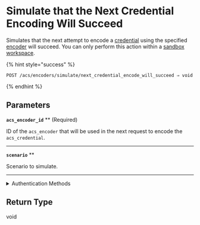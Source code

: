 # Simulate that the Next Credential Encoding Will Succeed

Simulates that the next attempt to encode a [credential](../../../../capability-guides/access-systems/managing-credentials.md) using the specified [encoder](../../../../capability-guides/access-systems/working-with-card-encoders-and-scanners/README.md) will succeed. You can only perform this action within a [sandbox workspace](../../../../core-concepts/workspaces/README.md#sandbox-workspaces).

{% hint style="success" %}
```
POST /acs/encoders/simulate/next_credential_encode_will_succeed ⇒ void
```
{% endhint %}

## Parameters

**`acs_encoder_id`** ** (Required)

ID of the `acs_encoder` that will be used in the next request to encode the `acs_credential`.

---

**`scenario`** **

Scenario to simulate.

---


<details>

<summary>Authentication Methods</summary>

- API key
- Personal access token
  <br>Must also include the `seam-workspace` header in the request.
</details>

## Return Type

void
